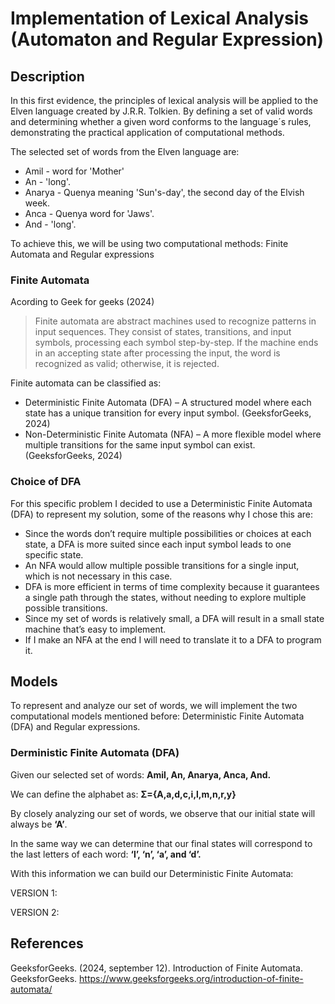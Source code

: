 # Implementation of Lexical Analysis (Automaton and Regular Expression)

## Description
In this first evidence, the principles of lexical analysis will be applied to the Elven language created by J.R.R. Tolkien. 
By defining a set of valid words and determining whether a given word conforms to the language´s rules, 
demonstrating the practical application of computational methods.

The selected set of words from the Elven language are:

- Amil - word for 'Mother'
- An - 'long'.
- Anarya - Quenya meaning 'Sun's-day', the second day of the Elvish week.
- Anca - Quenya word for 'Jaws'.
- And - 'long'.

To achieve this, we will be using two computational methods: Finite Automata and Regular expressions

### Finite Automata
Acording to Geek for geeks (2024)
> Finite automata are abstract machines used to recognize patterns in input sequences. 
>They consist of states, transitions, and input symbols, processing each symbol step-by-step. 
>If the machine ends in an accepting state after processing the input, the word is recognized as valid; otherwise, it is rejected. 

Finite automata can be classified as:
- Deterministic Finite Automata (DFA) – A structured model where each state has a unique transition for every input symbol. (GeeksforGeeks, 2024)
- Non-Deterministic Finite Automata (NFA) – A more flexible model where multiple transitions for the same input symbol can exist. (GeeksforGeeks, 2024)

### Choice of DFA
For this specific problem I decided to use a Deterministic Finite Automata (DFA) to represent my solution, some of the reasons why I chose this are:
-	Since the words don’t require multiple possibilities or choices at each state, a DFA is more suited since each input symbol leads to one specific state.
-	An NFA would allow multiple possible transitions for a single input, which is not necessary in this case.
-	DFA is more efficient in terms of time complexity because it guarantees a single path through the states, without needing to explore multiple possible transitions.
-	Since my set of words is relatively small, a DFA will result in a small state machine that’s easy to implement.
-	If I make an NFA at the end I will need to translate it to a DFA to program it.

## Models
To represent and analyze our set of words, we will implement the two computational models mentioned before: Deterministic Finite Automata (DFA) and Regular expressions.

### Derministic Finite Automata (DFA)
Given our selected set of words:
**Amil, An, Anarya, Anca, And.**

We can define the alphabet as:
**Σ={A,a,d,c,i,l,m,n,r,y}**

By closely analyzing our set of words, we observe that our initial state will always be **‘A’**.

In the same way we can determine that our final states will correspond to the last letters of each word: **‘l’, ‘n’, ‘a’, and ‘d’.**

With this information we can build our Deterministic Finite Automata:

VERSION 1:


VERSION 2:


## References
GeeksforGeeks. (2024, september 12). Introduction of Finite Automata. GeeksforGeeks. https://www.geeksforgeeks.org/introduction-of-finite-automata/